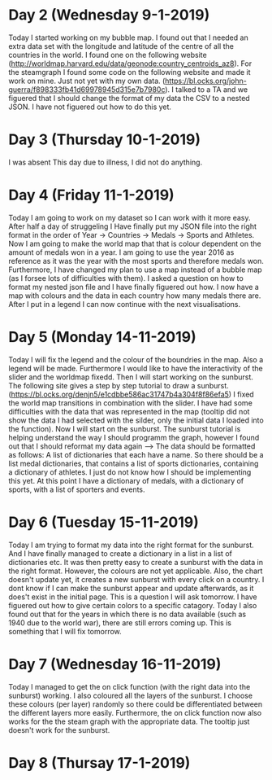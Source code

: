 # Day 2 (Wednesday 9-1-2019)
Today I started working on my bubble map. I found out that I needed an extra data set with the longitude and latitude of the centre of all the countries in the world. I found one on the following website (http://worldmap.harvard.edu/data/geonode:country_centroids_az8). For the steamgraph I found some code on the following website and made it work on mine. Just not yet with my own data. (https://bl.ocks.org/john-guerra/f898333fb41d69978945d315e7b7980c).
I talked to a TA and we figuered that I should change the format of my data the CSV to a nested JSON. I have not figuered out how to do this yet.

# Day 3 (Thursday 10-1-2019)
I was absent This day due to illness, I did not do anything.

# Day 4 (Friday 11-1-2019)
Today I am going to work on my dataset so I can work with it more easy. After half a day of struggeling I Have finally put my JSON file into the right format in the order of Year -> Countries -> Medals -> Sports and Athletes. Now I am going to make the world map that that is colour dependent on the amount of medals won in a year. I am going to use the year 2016 as reference as it was the year with the most sports and therefore medals won. Furthermore, I have changed my plan to use a map instead of a bubble map (as I forsee lots of difficulties with them).
I asked a question on how to format my nested json file and I have finally figuered out how. I now have a map with colours and the data in each country how many medals there are. After I put in a legend I can now continue with the next visualisations.


# Day 5 (Monday 14-11-2019)
Today I will fix the legend and the colour of the boundries in the map. Also a legend will be made. Furthermore I would like to have the interactivity of the slider and the worldmap fixedd. Then I will start working on the sunburst. The following site gives a step by step tutorial to draw a sunburst. (https://bl.ocks.org/denjn5/e1cdbbe586ac31747b4a304f8f86efa5)
I fixed the world map transitions in combination with the slider. I have had some difficulties with the data that was represented in the map (tooltip did not show the data I had selected with the silder, only the initial data I loaded into the function). Now I will start on the sunburst.
The sunburst tutorial is helping understand the way I should programm the graph, however I found out that I should reformat my data again --> The data should be formatted as follows:
A list of dictionaries that each have a name. So there should be a list medal dictionaries, that contains a list of sports dictionaries, containing a dictionary of athletes. I just do not know how I should be implementing this yet. At this point I have a dictionary of medals, with a dictionary of sports, with a list of sporters and events.

# Day 6 (Tuesday 15-11-2019)
Today I am trying to format my data into the right format for the sunburst. And I have finally managed to create a dictionary in a list in a list of dictionaries etc. It was then pretty easy to create a sunburst with the data in the right format. However, the colours are not yet applicable. Also, the chart doesn't update yet, it creates a new sunburst with every click on a country. I dont know if I can make the sunburst appear and update afterwards, as it does't exist in the initial page. This is a question I will ask tomorrow. I have figuered out how to give certain colors to a specific catagory.
Today I also found out that for the years in which there is no data available (such as 1940 due to the world war), there are still errors coming up. This is something that I will fix tomorrow.

# Day 7 (Wednesday 16-11-2019)
Today I managed to get the on click function (with the right data into the sunburst) working. I also coloured all the layers of the sunburst. I choose these colours (per layer) randomly so there could be differentiated between the different layers more easily. Furthermore, the on click function now also works for the the steam graph with the appropriate data. The tooltip just doesn't work for the sunburst.

# Day 8 (Thursay 17-1-2019)
